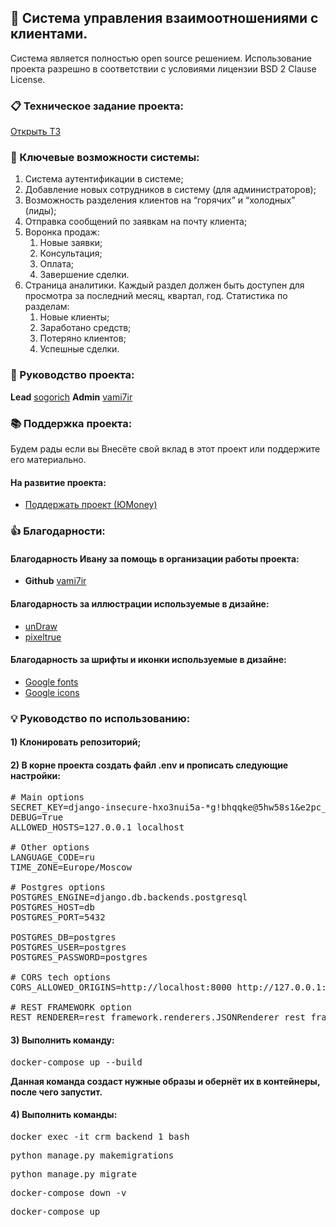 ## 🚀 Система управления взаимоотношениями с клиентами.

Система является полностью open source решением. Использование проекта разрешно в соответствии с условиями лицензии BSD 2 Clause License.

### 📋 Техническое задание проекта:

<a href="https://sogorich.notion.site/sogorich/baf2ac284a5f4b518ed6a2810e8573bc">Открыть ТЗ</a>

### 🎲 Ключевые возможности системы:

1. Система аутентификации в системе;
2. Добавление новых сотрудников в систему (для администраторов);
3. Возможность разделения клиентов на “горячих” и “холодных” (лиды);
4. Отправка сообщений по заявкам на почту клиента;
5. Воронка продаж:
    1. Новые заявки;
    2. Консультация;
    3. Оплата;
    4. Завершение сделки.
6. Страница аналитики. Каждый раздел должен быть доступен для просмотра за последний месяц, квартал, год. Статистика по разделам:
    1. Новые клиенты;
    2. Заработано средств;
    3. Потеряно клиентов;
    4. Успешные сделки.

### 👔 Руководство проекта:

<strong>Lead</strong> <a href="https://github.com/sogorich/">sogorich</a>
<strong>Admin</strong> <a href="https://github.com/vami7ir/">vami7ir</a>

### 📚 Поддержка проекта:

Будем рады если вы Внесёте свой вклад в этот проект или поддержите его материально.

#### На развитие проекта:
- <a href="https://yoomoney.ru/to/410017296852683/50/">Поддержать проект (ЮMoney)</a>

### 👍 Благодарности:

#### Благодарность Ивану за помощь в организации работы проекта:
- <strong>Github</strong> <a href="https://github.com/vami7ir/">vami7ir</a>

#### Благодарность за иллюстрации используемые в дизайне:
- <a href="https://undraw.co/illustrations/">unDraw</a>
- <a href="https://www.pixeltrue.com/free-illustrations/">pixeltrue</a>

#### Благодарность за шрифты и иконки используемые в дизайне:
- <a href="https://fonts.google.com/">Google fonts</a>
- <a href="https://fonts.google.com/icons/">Google icons</a>

### 💡 Руководство по использованию:

#### 1) Клонировать репозиторий;

#### 2) В корне проекта создать файл <b>.env</b> и прописать следующие настройки:
<pre>
# Main options
SECRET_KEY=django-insecure-hxo3nui5a-*g!bhqqke@5hw58s1&e2pc_0b@05d6xcvwm#bc=&
DEBUG=True
ALLOWED_HOSTS=127.0.0.1 localhost

# Other options
LANGUAGE_CODE=ru
TIME_ZONE=Europe/Moscow

# Postgres options
POSTGRES_ENGINE=django.db.backends.postgresql
POSTGRES_HOST=db
POSTGRES_PORT=5432

POSTGRES_DB=postgres
POSTGRES_USER=postgres
POSTGRES_PASSWORD=postgres

# CORS tech options
CORS_ALLOWED_ORIGINS=http://localhost:8000 http://127.0.0.1:8000

# REST FRAMEWORK option
REST_RENDERER=rest_framework.renderers.JSONRenderer rest_framework.renderers.BrowsableAPIRenderer
</pre>

#### 3) Выполнить команду:
<pre>
docker-compose up --build
</pre>

<b>Данная команда создаст нужные образы и обернёт их в контейнеры, после чего запустит.</b>

#### 4) Выполнить команды:
<pre>
docker exec -it crm_backend_1 bash
</pre>
<pre>
python manage.py makemigrations
</pre>
<pre>
python manage.py migrate
</pre>
<pre>
docker-compose down -v
</pre>
<pre>
docker-compose up
</pre>


